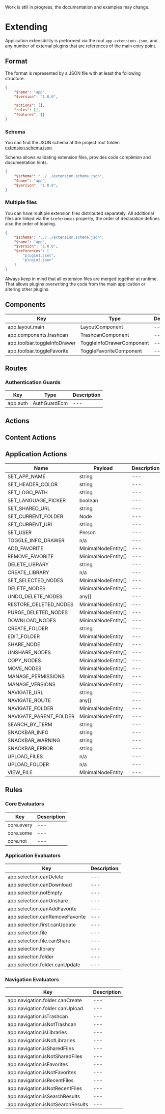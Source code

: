 <p class="danger">
  Work is still in progress, the documentation and examples may change.
</p>

# Extending

Application extensibility is preformed via the root `app.extensions.json`,
and any number of external plugins that are references of the main entry point.

## Format

The format is represented by a JSON file with at least the following structure:

```json
{
    "$name": "app",
    "$version": "1.0.0",

    "actions": [],
    "rules": [],
    "features": {}
}
```

### Schema

You can find the JSON schema at the project root folder: [extension.schema.json](https://github.com/Alfresco/alfresco-content-app/blob/master/extension.schema.json).

<p class="tip">
Schema allows validating extension files, provides code completion and documentation hints.
</p>

```json
{
    "$schema": "../../extension.schema.json",
    "$name": "app",
    "$version": "1.0.0",
}
```

### Multiple files

You can have multiple extension files distributed separately.
All additional files are linked via the `$references` property,
the order of declaration defines also the order of loading.

```json
{
    "$schema": "../../extension.schema.json",
    "$name": "app",
    "$version": "1.0.0",
    "$references": [
        "plugin1.json",
        "plugin2.json"
    ]
}
```

<p class="warning">
Always keep in mind that all extension files are merged together at runtime.
That allows plugins overwriting the code from the main application or altering other plugins.
</p>

## Components

| Key | Type | Description |
| --- | --- | --- |
| app.layout.main | LayoutComponent | --- |
| app.components.trashcan | TrashcanComponent | --- |
| app.toolbar.toggleInfoDrawer | ToggleInfoDrawerComponent | --- |
| app.toolbar.toggleFavorite | ToggleFavoriteComponent | --- |

## Routes

### Authentication Guards

| Key | Type | Description |
| --- | --- | --- |
| app.auth | AuthGuardEcm | --- |

## Actions

## Content Actions

## Application Actions

| Name | Payload | Description |
| --- | --- | --- |
| SET_APP_NAME | string | --- |
| SET_HEADER_COLOR | string | --- |
| SET_LOGO_PATH | string | --- |
| SET_LANGUAGE_PICKER | boolean | --- |
| SET_SHARED_URL | string | --- |
| SET_CURRENT_FOLDER | Node | --- |
| SET_CURRENT_URL | string | --- |
| SET_USER | Person | --- |
| TOGGLE_INFO_DRAWER | n/a | --- |
| ADD_FAVORITE | MinimalNodeEntity[] | --- |
| REMOVE_FAVORITE | MinimalNodeEntity[] | --- |
| DELETE_LIBRARY | string | --- |
| CREATE_LIBRARY | n/a | --- |
| SET_SELECTED_NODES | MinimalNodeEntity[] | --- |
| DELETE_NODES | MinimalNodeEntity[] | --- |
| UNDO_DELETE_NODES | any[] | --- |
| RESTORE_DELETED_NODES | MinimalNodeEntity[] | --- |
| PURGE_DELETED_NODES | MinimalNodeEntity[] | --- |
| DOWNLOAD_NODES | MinimalNodeEntity[] | --- |
| CREATE_FOLDER | string | --- |
| EDIT_FOLDER | MinimalNodeEntity | --- |
| SHARE_NODE | MinimalNodeEntity | --- |
| UNSHARE_NODES | MinimalNodeEntity[] | --- |
| COPY_NODES | MinimalNodeEntity[] | --- |
| MOVE_NODES | MinimalNodeEntity[] | --- |
| MANAGE_PERMISSIONS | MinimalNodeEntity | --- |
| MANAGE_VERSIONS | MinimalNodeEntity | --- |
| NAVIGATE_URL | string | --- |
| NAVIGATE_ROUTE | any[] | --- |
| NAVIGATE_FOLDER | MinimalNodeEntity | --- |
| NAVIGATE_PARENT_FOLDER | MinimalNodeEntity | --- |
| SEARCH_BY_TERM | string | --- |
| SNACKBAR_INFO | string | --- |
| SNACKBAR_WARNING | string | --- |
| SNACKBAR_ERROR | string | --- |
| UPLOAD_FILES | n/a | --- |
| UPLOAD_FOLDER | n/a | --- |
| VIEW_FILE | MinimalNodeEntity | --- |

## Rules

### Core Evaluators

| Key | Description |
| --- | --- |
| core.every | --- |
| core.some | --- |
| core.not | --- |

### Application Evaluators

| Key | Description |
| --- | --- |
| app.selection.canDelete | --- |
| app.selection.canDownload | --- |
| app.selection.notEmpty | --- |
| app.selection.canUnshare | --- |
| app.selection.canAddFavorite | --- |
| app.selection.canRemoveFavorite | --- |
| app.selection.first.canUpdate | --- |
| app.selection.file | --- |
| app.selection.file.canShare | --- |
| app.selection.library | --- |
| app.selection.folder | --- |
| app.selection.folder.canUpdate | --- |

### Navigation Evaluators

| Key | Description |
| --- | --- |
| app.navigation.folder.canCreate | --- |
| app.navigation.folder.canUpload | --- |
| app.navigation.isTrashcan | --- |
| app.navigation.isNotTrashcan | --- |
| app.navigation.isLibraries | --- |
| app.navigation.isNotLibraries | --- |
| app.navigation.isSharedFiles | --- |
| app.navigation.isNotSharedFiles | --- |
| app.navigation.isFavorites | --- |
| app.navigation.isNotFavorites | --- |
| app.navigation.isRecentFiles | --- |
| app.navigation.isNotRecentFiles | --- |
| app.navigation.isSearchResults | --- |
| app.navigation.isNotSearchResults | --- |
